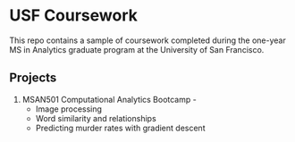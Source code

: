 # USF Coursework

This repo contains a sample of coursework completed during the one-year MS in Analytics graduate program at the University of San Francisco. 

## Projects

1. MSAN501 Computational Analytics Bootcamp - 
	* Image processing
	* Word similarity and relationships
	* Predicting murder rates with gradient descent 

